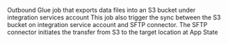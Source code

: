 Outbound Glue job that exports data files into an S3 bucket under integration services account
This job also trigger the sync between the S3 bucket on integration service account and SFTP connector.
The SFTP connector initiates the transfer from S3 to the target location at App State
